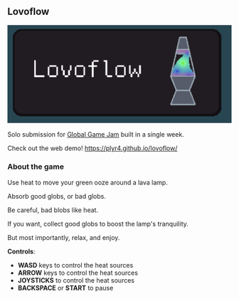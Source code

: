 ## Lovoflow

![lovoflow.png](img/lovoflow.png)

Solo submission for [Global Game Jam](https://globalgamejam.org) built in a single week.

Check out the web demo! https://plyr4.github.io/lovoflow/

### About the game

Use heat to move your green ooze around a lava lamp.

Absorb good globs, or bad globs.

Be careful, bad blobs like heat.

If you want, collect good globs to boost the lamp's tranquility.

But most importantly, relax, and enjoy.

**Controls**:

- **WASD** keys to control the heat sources
- **ARROW** keys to control the heat sources
- **JOYSTICKS** to control the heat sources
- **BACKSPACE** or **START** to pause
